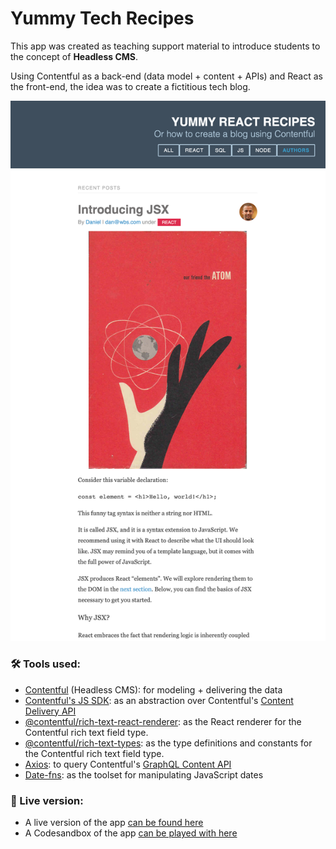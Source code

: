 # Yummy Tech Recipes

This app was created as teaching support material to introduce students to the concept of **Headless CMS**. 

Using Contentful as a back-end (data model + content + APIs) and React as the front-end, the idea was to create a fictitious tech blog.

![Yummy Tech Recipes](https://raw.githubusercontent.com/MyElectricSheep/Contentful-React-Blog/main/yummy.png)

### 🛠️ Tools used:

- [Contentful](https://www.contentful.com/) (Headless CMS): for modeling + delivering the data
- [Contentful's JS SDK](https://contentful.github.io/contentful.js/contentful/9.1.28/): as an abstraction over Contentful's [Content Delivery API](https://www.contentful.com/developers/docs/references/content-delivery-api/)
- [@contentful/rich-text-react-renderer](https://www.npmjs.com/package/@contentful/rich-text-react-renderer): as the React renderer for the Contentful rich text field type.
- [@contentful/rich-text-types](https://www.npmjs.com/package/@contentful/rich-text-types): as the type definitions and constants for the Contentful rich text field type.
- [Axios](https://www.npmjs.com/package/axios): to query Contentful's [GraphQL Content API](https://www.contentful.com/developers/docs/references/graphql/)
- [Date-fns](https://date-fns.org/): as the toolset for manipulating JavaScript dates


### 🚀 Live version:

- A live version of the app [can be found here](https://yummy-tech-recipes.netlify.app/)
- A Codesandbox of the app [can be played with here](https://codesandbox.io/s/contentful-blog-correction-f57mb?file=/src/App.js)
